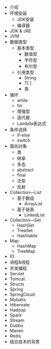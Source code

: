 * 介绍
* 环境安装 
  * JDK安装
  * 编译器
* JDK & JRE
* JVM
* 数据类型
  * 基本类型
    * 数值型
    * 字符型
    * 布尔型
  * 引用类型
    * String
    * T[ ]
    * 类
* 循环
  * while
  * for
  * 增强型
  * 迭代器
  * Lambda表达式
* 条件选择
  * if-else
  * switch
* 面向对象
  * 类
  * 继承
  * 多态
  * abstract
  * final
  * 泛型
  * 反射
* Collection—List
  * 基于数组
    * ArrayList
  * 基于链表
    * LinkedList
* Collection—Set
  * HashSet
  * TreeSet
  * Hashtable
* Map
  * HashMap
  * TreeMap
* IO
* 进程&线程
* 并发编程
* Servlet
* Tomcat
* Structs
* Spring
* SpringCloud
* Mybatis
* Hibernate
* Hadoop
* Spark
* Stream
* Dubbo
* Maven
* Redis
* 结合技术的背景
